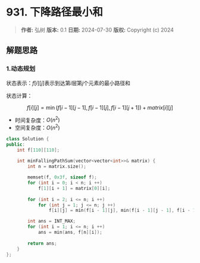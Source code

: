 # 931. 下降路径最小和

> **作者:** 弘树
> **版本:** 0.1
> **日期:** 2024-07-30
> **版权:** Copyright (c) 2024

## 解题思路
### 1.动态规划

状态表示：$f[i][j]$表示到达第$i$层第$j$个元素的最小路径和

状态计算：

$$
	f[i][j] = \min(f[i - 1][j - 1], f[i - 1][j], f[i - 1][j + 1]) + matrix[i][j]
$$

- 时间复杂度：$O(n^2)$
- 空间复杂度：$O(n^2)$

```C++
class Solution {
public:
    int f[110][110];
    
    int minFallingPathSum(vector<vector<int>>& matrix) {
        int n = matrix.size();

        memset(f, 0x3f, sizeof f);
        for (int i = 0; i < n; i ++)
            f[1][i + 1] = matrix[0][i];
        
        for (int i = 2; i <= n; i ++)
            for (int j = 1; j <= n; j ++)
                f[i][j] = min(f[i - 1][j], min(f[i - 1][j - 1], f[i - 1][j + 1])) + matrix[i - 1][j - 1];

        int ans = INT_MAX;
        for (int i = 1; i <= n; i ++)
            ans = min(ans, f[n][i]);
        
        return ans;
    }
};
```